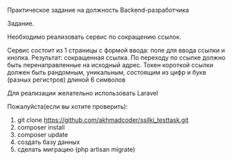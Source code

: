 Практическое задание на должность Backend-разработчика

Задание.

Необходимо реализовать сервис по сокращению ссылок.

Сервис состоит из 1 страницы с формой ввода: 
поле для ввода ссылки и кнопка. 
Результат: сокращенная ссылка. По переходу по ссылке должно быть перенаправленные на исходный адрес.
Токен короткой ссылки должен быть рандомным, уникальным, состоящим из цифр и букв (разных регистров) длиной 6 символов

Для реализации желательно использовать Laravel

Пожалуйста(если вы хотите проверить):
1. git clone https://github.com/akhmadcoder/ssilki_testtask.git 
2. composer install
3. composer update
4. создать базу данных
5. сделать миграцию (php artisan migrate)
